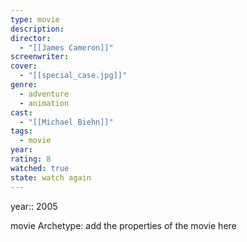 ```yaml
---
type: movie
description: 
director:
  - "[[James Cameron]]"
screenwriter: 
cover:
  - "[[special_case.jpg]]"
genre:
  - adventure
  - animation
cast:
  - "[[Michael Biehn]]"
tags:
  - movie
year: 
rating: 8
watched: true
state: watch again
---
```

year:: 2005

movie Archetype: add the properties of the movie here
